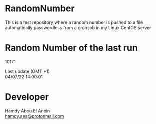 # RandomNumber    
This is a test repository where a random number is pushed to a file automatically passwordless from a cron job in my Linux CentOS server    
# Random Number of the last run   
10171
      
Last update (GMT +1)    
04/07/22 14:00:01
# Developer    
Hamdy Abou El Anein   
hamdy.aea@protonmail.com
